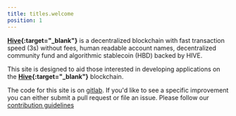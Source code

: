 ```yaml
---
title: titles.welcome
position: 1
---
```


**[Hive](https://hive.io){:target="_blank"}** is a decentralized blockchain with fast transaction speed (3s) without fees, human
readable account names, decentralized community fund and algorithmic stablecoin (HBD) backed by HIVE.

This site is designed to aid those interested in developing applications on the  **[Hive](https://hive.io){:target="_blank"}** blockchain.

The code for this site is on [gitlab](https://gitlab.syncad.com/hive/devportal). If you'd like to see a specific improvement
you can either submit a pull request or file an issue. Please follow our
[contribution guidelines](https://gitlab.syncad.com/hive/devportal/-/blob/develop/CONTRIBUTING.md)
